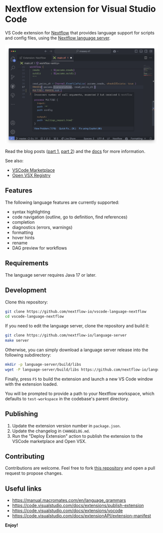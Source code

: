 # Nextflow extension for Visual Studio Code

VS Code extension for [Nextflow](https://www.nextflow.io/) that provides language support for scripts and config files, using the [Nextflow language server](https://github.com/nextflow-io/language-server).

![nextflow vscode extension](images/vscode-nextflow.png)

Read the blog posts ([part 1](https://seqera.io/blog/modernizing-nextflow-developer-experience/), [part 2](https://seqera.io/blog/modernizing-nextflow-developer-experience-part-2/)) and the [docs](https://nextflow.io/docs/latest/vscode.html) for more information.

See also:

- [VSCode Marketplace](https://marketplace.visualstudio.com/items?itemName=nextflow.nextflow)
- [Open VSX Registry](https://www.open-vsx.org/extension/nextflow/nextflow)

## Features

The following language features are currently supported:

- syntax highlighting
- code navigation (outline, go to definition, find references)
- completion
- diagnostics (errors, warnings)
- formatting
- hover hints
- rename
- DAG preview for workflows

## Requirements

The language server requires Java 17 or later.

## Development

Clone this repository:

```bash
git clone https://github.com/nextflow-io/vscode-language-nextflow
cd vscode-language-nextflow
```

If you need to edit the language server, clone the repository and build it:

```bash
git clone https://github.com/nextflow-io/language-server
make server
```

Otherwise, you can simply download a language server release into the following subdirectory:

```bash
mkdir -p language-server/build/libs
wget -P language-server/build/libs https://github.com/nextflow-io/language-server/releases/download/$VERSION/language-server-all.jar
```

Finally, press `F5` to build the extension and launch a new VS Code window with the extension loaded.

You will be prompted to provide a path to your Nextflow workspace, which defaults to `test-workspace` in the codebase's parent directory.

## Publishing

1. Update the extension version number in `package.json`.
2. Update the changelog in `CHANGELOG.md`.
3. Run the "Deploy Extension" action to publish the extension to the VSCode marketplace and Open VSX.

## Contributing

Contributions are welcome. Feel free to fork [this repository](https://github.com/nextflow-io/vscode-language-nextflow) and open a pull request to propose changes.

## Useful links

* https://manual.macromates.com/en/language_grammars
* https://code.visualstudio.com/docs/extensions/publish-extension
* https://code.visualstudio.com/docs/extensions/yocode
* https://code.visualstudio.com/docs/extensionAPI/extension-manifest

**Enjoy!**
